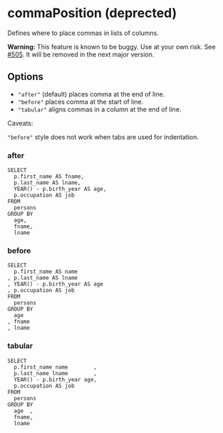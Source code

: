 # commaPosition (deprected)

Defines where to place commas in lists of columns.

**Warning:** This feature is known to be buggy. Use at your own risk. See [#505][bug].
It will be removed in the next major version.

## Options

- `"after"` (default) places comma at the end of line.
- `"before"` places comma at the start of line.
- `"tabular"` aligns commas in a column at the end of line.

Caveats:

`"before"` style does not work when tabs are used for indentation.

### after

```
SELECT
  p.first_name AS fname,
  p.last_name AS lname,
  YEAR() - p.birth_year AS age,
  p.occupation AS job
FROM
  persons
GROUP BY
  age,
  fname,
  lname
```

### before

```
SELECT
  p.first_name AS name
, p.last_name AS lname
, YEAR() - p.birth_year AS age
, p.occupation AS job
FROM
  persons
GROUP BY
  age
, fname
, lname
```

### tabular

```
SELECT
  p.first_name name        ,
  p.last_name lname        ,
  YEAR() - p.birth_year age,
  p.occupation AS job
FROM
  persons
GROUP BY
  age  ,
  fname,
  lname
```

[bug]: https://github.com/sql-formatter-org/sql-formatter/issues/505
